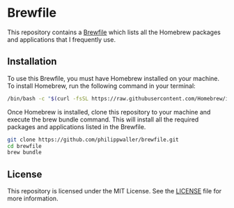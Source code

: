 Brewfile
===========
This repository contains a [Brewfile](Brewfile) which lists all the Homebrew packages and applications that I
frequently use.

Installation
------------
To use this Brewfile, you must have Homebrew installed on your machine. To install Homebrew, run the following command
in your terminal:

```bash
/bin/bash -c "$(curl -fsSL https://raw.githubusercontent.com/Homebrew/install/HEAD/install.sh)"
```

Once Homebrew is installed, clone this repository to your machine and execute the brew bundle command. This will install 
all the required packages and applications listed in the Brewfile.

```bash
git clone https://github.com/philippwaller/brewfile.git
cd brewfile
brew bundle
```

License
-------
This repository is licensed under the MIT License. See the [LICENSE](LICENSE.md) file for more information.
